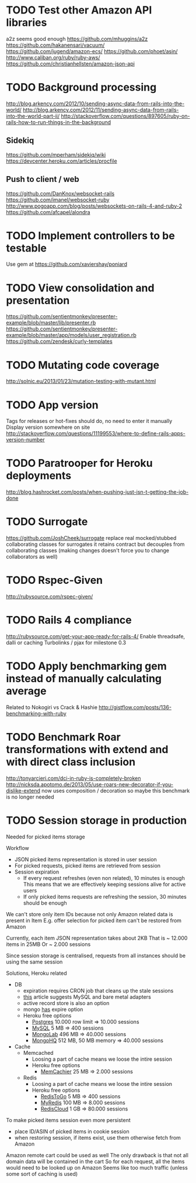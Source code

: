 # TODO Test other Amazon API libraries

a2z seems good enough
https://github.com/mhuggins/a2z
https://github.com/hakanensari/vacuum/
https://github.com/jugend/amazon-ecs/
https://github.com/phoet/asin/
http://www.caliban.org/ruby/ruby-aws/
https://github.com/christianhellsten/amazon-json-api

# TODO Background processing

http://blog.arkency.com/2012/10/sending-async-data-from-rails-into-the-world/
http://blog.arkency.com/2012/11/sending-async-data-from-rails-into-the-world-part-ii/
http://stackoverflow.com/questions/897605/ruby-on-rails-how-to-run-things-in-the-background

## Sidekiq
https://github.com/mperham/sidekiq/wiki
https://devcenter.heroku.com/articles/procfile

## Push to client / web

https://github.com/DanKnox/websocket-rails
https://github.com/imanel/websocket-ruby
http://www.pogoapp.com/blog/posts/websockets-on-rails-4-and-ruby-2
https://github.com/afcapel/alondra

# TODO Implement controllers to be testable

Use gem at https://github.com/xaviershay/poniard

# TODO View consolidation and presentation

https://github.com/sentientmonkey/presenter-example/blob/master/lib/presenter.rb
https://github.com/sentientmonkey/presenter-example/blob/master/app/models/user_registration.rb
https://github.com/zendesk/curly-templates

# TODO Mutating code coverage

http://solnic.eu/2013/01/23/mutation-testing-with-mutant.html

# TODO App version

Tags for releases or hot-fixes should do, no need to enter it manually
Display version somewhere on site
http://stackoverflow.com/questions/11199553/where-to-define-rails-apps-version-number

# TODO Paratrooper for Heroku deployments

http://blog.hashrocket.com/posts/when-pushing-just-isn-t-getting-the-job-done

# TODO Surrogate

https://github.com/JoshCheek/surrogate
replace real mocked/stubbed collaborating classes for surrogates
it retains contract but decouples from collaborating classes
(making changes doesn't force you to change collaborators as well)

# TODO Rspec-Given

http://rubysource.com/rspec-given/

# TODO Rails 4 compliance

http://rubysource.com/get-your-app-ready-for-rails-4/
Enable threadsafe, dalli or caching
Turbolinks / pjax for milestone 0.3

# TODO Apply benchmarking gem instead of manually calculating average

Related to Nokogiri vs Crack & Hashie
http://gistflow.com/posts/136-benchmarking-with-ruby

# TODO Benchmark Roar transformations with extend and with direct class inclusion

http://tonyarcieri.com/dci-in-ruby-is-completely-broken
http://nicksda.apotomo.de/2013/05/use-roars-new-decorator-if-you-dislike-extend now uses composition / decoration
so maybe this benchmark is no longer needed

# TODO Session storage in production

Needed for picked items storage

Workflow

* JSON picked items representation is stored in user session
* For picked requests, picked items are retrieved from session
* Session expiration
    * If every request refreshes (even non related), 10 minutes is enough
      This means that we are effectively keeping sessions alive for active users
    * If only picked items requests are refreshing the session, 30 minutes should be enough

We can't store only item IDs because not only Amazon related data is present in Item
E.g. offer selection for picked item can't be restored from Amazon

Currently, each item JSON representation takes about 2KB
That is ~ 12.000 items in 25MB
Or ~ 2.000 sessions

Since session storage is centralised, requests from all instances should be using the same session

Solutions, Heroku related

* DB
    * expiration requires CRON job that cleans up the stale sessions
    * [this](http://errtheblog.com/posts/22-sessions-n-such) article suggests MySQL and bare metal adapters
    * active record store is also an option
    * mongo [has](http://docs.mongodb.org/manual/tutorial/expire-data/) expire option
    * Heroku free options
        * [Postgres](https://addons.heroku.com/heroku-postgresql) 10.000 row limit => 10.000 sessions
        * [MySQL](https://addons.heroku.com/cleardb) 5 MB => 400 sessions
        * [MongoLab](https://addons.heroku.com/mongolab) 496 MB => 40.000 sessions
        * [MongoHQ](https://addons.heroku.com/mongohq) 512 MB, 50 MB memory => 40.000 sessions
* Cache
    * Memcached
        * Loosing a part of cache means we loose the intire session
        * Heroku free options
            * [MemCachier](https://addons.heroku.com/memcachier) 25 MB => 2.000 sessions
    * Redis
        * Loosing a part of cache means we loose the intire session
        * Heroku free options
            * [RedisToGo](https://addons.heroku.com/redistogo) 5 MB => 400 sessions
            * [MyRedis](https://addons.heroku.com/myredis) 100 MB => 8.000 sessions
            * [RedisCloud](https://addons.heroku.com/rediscloud) 1 GB => 80.000 sessions

To make picked items session even more persistent

* place ID/ASIN of picked items in cookie session
* when restoring session, if items exist, use them otherwise fetch from Amazon

Amazon remote cart could be used as well
The only drawback is that not all domain data will be contained in the cart
So for each request, all the items would need to be looked up on Amazon
Seems like too much traffic (unless some sort of caching is used)